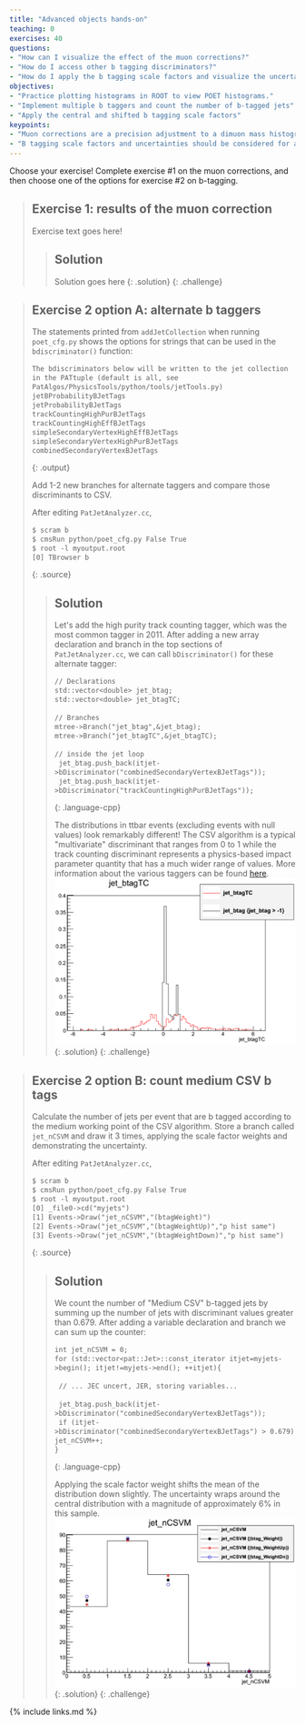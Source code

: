 ```yaml
---
title: "Advanced objects hands-on"
teaching: 0
exercises: 40
questions:
- "How can I visualize the effect of the muon corrections?"
- "How do I access other b tagging discriminators?"
- "How do I apply the b tagging scale factors and visualize the uncertainty?"
objectives:
- "Practice plotting histograms in ROOT to view POET histograms."
- "Implement multiple b taggers and count the number of b-tagged jets"
- "Apply the central and shifted b tagging scale factors"
keypoints:
- "Muon corrections are a precision adjustment to a dimuon mass histogram."
- "B tagging scale factors and uncertainties should be considered for any distribution that relies on b-tagged jets"
---
```


Choose your exercise! Complete exercise #1 on the muon corrections, and then choose one of the options for exercise #2 on b-tagging.

>## Exercise 1: results of the muon correction
>Exercise text goes here!
>
>> ## Solution
>> Solution goes here
>{: .solution}
{: .challenge}

>## Exercise 2 option A: alternate b taggers
>
>The statements printed from `addJetCollection` when running `poet_cfg.py` shows the options for 
>strings that can be used in the `bdiscriminator()` function:
>~~~
>The bdiscriminators below will be written to the jet collection in the PATtuple (default is all, see PatAlgos/PhysicsTools/python/tools/jetTools.py)
>jetBProbabilityBJetTags
>jetProbabilityBJetTags
>trackCountingHighPurBJetTags
>trackCountingHighEffBJetTags
>simpleSecondaryVertexHighEffBJetTags
>simpleSecondaryVertexHighPurBJetTags
>combinedSecondaryVertexBJetTags
>~~~
>{: .output}
>
>Add 1-2 new branches for alternate taggers and compare those discriminants to CSV.
>
>After editing `PatJetAnalyzer.cc`,
>~~~
>$ scram b
>$ cmsRun python/poet_cfg.py False True
>$ root -l myoutput.root
>[0] TBrowser b
>~~~
>{: .source}
>
>>## Solution
>>Let's add the high purity track counting tagger, which was the most common tagger in 2011.
>>After adding a new array declaration and branch in the top sections of `PatJetAnalyzer.cc`, we can call `bDiscriminator()`
>>for these alternate tagger:
>>~~~
>>// Declarations
>>std::vector<double> jet_btag;
>>std::vector<double> jet_btagTC;
>>
>>// Branches
>>mtree->Branch("jet_btag",&jet_btag);
>>mtree->Branch("jet_btagTC",&jet_btagTC);
>>
>>// inside the jet loop
>>  jet_btag.push_back(itjet->bDiscriminator("combinedSecondaryVertexBJetTags"));
>>  jet_btag.push_back(itjet->bDiscriminator("trackCountingHighPurBJetTags"));
>>~~~
>>{: .language-cpp}
>>
>>The distributions in ttbar events (excluding events with null values) look remarkably different! The CSV algorithm is
>>a typical "multivariate" discriminant that ranges from 0 to 1 while the track counting discriminant represents a
>>physics-based impact parameter quantity that has a much wider range of values. More information about the various
>>taggers can be found [here](http://cds.cern.ch/record/1194494?ln=en).
>>![](../assets/img/btagComp.png)
>{: .solution}
{: .challenge}

>## Exercise 2 option B: count medium CSV b tags
>
>Calculate the number of jets per event that are b tagged according to the medium working point of the CSV algorithm.
>Store a branch called `jet_nCSVM` and draw it 3 times, applying the scale factor weights and demonstrating the uncertainty. 
>
>After editing `PatJetAnalyzer.cc`,
>~~~
>$ scram b
>$ cmsRun python/poet_cfg.py False True
>$ root -l myoutput.root
>[0] _file0->cd("myjets")
>[1] Events->Draw("jet_nCSVM","(btagWeight)")
>[2] Events->Draw("jet_nCSVM","(btagWeightUp)","p hist same")
>[3] Events->Draw("jet_nCSVM","(btagWeightDown)","p hist same")
>~~~
>{: .source}
>
>>## Solution
>>We count the number of "Medium CSV" b-tagged jets by summing up the number of jets with discriminant values greater than 0.679.
>>After adding a variable declaration and branch we can sum up the counter:
>>
>>~~~
>>int jet_nCSVM = 0;
>>for (std::vector<pat::Jet>::const_iterator itjet=myjets->begin(); itjet!=myjets->end(); ++itjet){
>>
>>  // ... JEC uncert, JER, storing variables...
>>
>>  jet_btag.push_back(itjet->bDiscriminator("combinedSecondaryVertexBJetTags"));
>>  if (itjet->bDiscriminator("combinedSecondaryVertexBJetTags") > 0.679) jet_nCSVM++;
>>}
>>~~~
>>{: .language-cpp}
>>
>>Applying the scale factor weight shifts the mean of the distribution down slightly. The uncertainty wraps around the central distribution
>>with a magnitude of approximately 6% in this sample.
>>![](../assets/img/btagCompUnc.JPG)
>{: .solution}
{: .challenge}


{% include links.md %}

